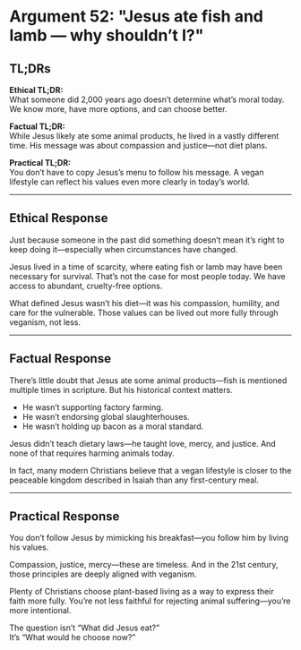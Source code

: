 <!-- type: Religion -->

# Argument 52: "Jesus ate fish and lamb — why shouldn’t I?"

## TL;DRs

**Ethical TL;DR:**  
What someone did 2,000 years ago doesn’t determine what’s moral today. We know more, have more options, and can choose better.

**Factual TL;DR:**  
While Jesus likely ate some animal products, he lived in a vastly different time. His message was about compassion and justice—not diet plans.

**Practical TL;DR:**  
You don’t have to copy Jesus’s menu to follow his message. A vegan lifestyle can reflect his values even more clearly in today’s world.

---

## Ethical Response

Just because someone in the past did something doesn’t mean it’s right to keep doing it—especially when circumstances have changed.

Jesus lived in a time of scarcity, where eating fish or lamb may have been necessary for survival. That’s not the case for most people today. We have access to abundant, cruelty-free options.

What defined Jesus wasn’t his diet—it was his compassion, humility, and care for the vulnerable. Those values can be lived out more fully through veganism, not less.

---

## Factual Response

There’s little doubt that Jesus ate some animal products—fish is mentioned multiple times in scripture. But his historical context matters.

- He wasn’t supporting factory farming.
- He wasn’t endorsing global slaughterhouses.
- He wasn’t holding up bacon as a moral standard.

Jesus didn’t teach dietary laws—he taught love, mercy, and justice. And none of that requires harming animals today.

In fact, many modern Christians believe that a vegan lifestyle is closer to the peaceable kingdom described in Isaiah than any first-century meal.

---

## Practical Response

You don’t follow Jesus by mimicking his breakfast—you follow him by living his values.

Compassion, justice, mercy—these are timeless. And in the 21st century, those principles are deeply aligned with veganism.

Plenty of Christians choose plant-based living as a way to express their faith more fully. You’re not less faithful for rejecting animal suffering—you’re more intentional.

The question isn’t “What did Jesus eat?”  
It’s “What would he choose now?”

